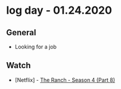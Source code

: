 # log day - 01.24.2020

## General

- Looking for a job

## Watch

- \[Netflix\] - [The Ranch - Season 4 (Part 8)](https://www.themoviedb.org/tv/65493-the-ranch/season/4)

